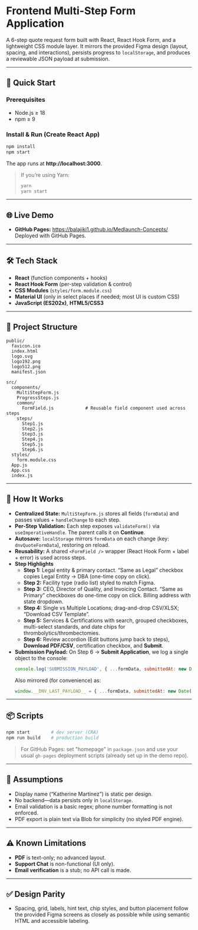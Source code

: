# Frontend Multi-Step Form Application

A 6-step quote request form built with React, React Hook Form, and a lightweight CSS module layer. It mirrors the provided Figma design (layout, spacing, and interactions), persists progress to `localStorage`, and produces a reviewable JSON payload at submission.

---

## 🚀 Quick Start

### Prerequisites
- Node.js ≥ 18
- npm ≥ 9

### Install & Run (Create React App)
```bash
npm install
npm start
```
The app runs at **http://localhost:3000**.

> If you’re using Yarn:
> ```bash
> yarn
> yarn start
> ```

---

## 🌐 Live Demo

- **GitHub Pages:** https://balajiki1.github.io/Medlaunch-Concepts/  
  Deployed with GitHub Pages.

---

## 🛠️ Tech Stack

- **React** (function components + hooks)
- **React Hook Form** (per-step validation & control)
- **CSS Modules** (`styles/form.module.css`)
- **Material UI** (only in select places if needed; most UI is custom CSS)
- **JavaScript (ES202x)**, **HTML5/CSS3**

---

## 🧩 Project Structure

```
public/
  favicon.ico
  index.html
  logo.svg
  logo192.png
  logo512.png
  manifest.json

src/
  components/
    MultiStepForm.js
    ProgressSteps.js
    common/
      FormField.js            # Reusable field component used across steps
    steps/
      Step1.js
      Step2.js
      Step3.js
      Step4.js
      Step5.js
      Step6.js
  styles/
    form.module.css
  App.js
  App.css
  index.js
```

---

## 🧠 How It Works

- **Centralized State:** `MultiStepForm.js` stores all fields (`formData`) and passes values + `handleChange` to each step.
- **Per-Step Validation:** Each step exposes `validateForm()` via `useImperativeHandle`. The parent calls it on **Continue**.
- **Autosave:** `localStorage` mirrors `formData` on each change (key: `dnvQuoteFormData`), restoring on reload.
- **Reusability:** A shared `<FormField />` wrapper (React Hook Form + label + error) is used across steps.
- **Step Highlights**
  - **Step 1:** Legal entity & primary contact. “Same as Legal” checkbox copies Legal Entity → DBA (one-time copy on click).
  - **Step 2:** Facility type (radio list) styled to match Figma.
  - **Step 3:** CEO, Director of Quality, and Invoicing Contact. “Same as Primary” checkboxes do one-time copy on click. Billing address with state dropdown.
  - **Step 4:** Single vs Multiple Locations; drag-and-drop CSV/XLSX; “Download CSV Template”.
  - **Step 5:** Services & Certifications with search, grouped checkboxes, multi-select standards, and date chips for thrombolytics/thrombectomies.
  - **Step 6:** Review accordion (Edit buttons jump back to steps), **Download PDF/CSV**, certification checkbox, and **Submit**.
- **Submission Payload:** On Step 6 → **Submit Application**, we log a single object to the console:
  ```js
  console.log('SUBMISSION_PAYLOAD', { ...formData, submittedAt: new Date().toISOString() });
  ```
  Also mirrored (for convenience) as:
  ```js
  window.__DNV_LAST_PAYLOAD__ = { ...formData, submittedAt: new Date().toISOString() };
  ```

---

## 📦 Scripts

```bash
npm start        # dev server (CRA)
npm run build    # production build
```

> For GitHub Pages: set "homepage" in `package.json` and use your usual `gh-pages` deployment scripts (already set up in the demo repo).

---

## 📌 Assumptions

- Display name (“Katherine Martinez”) is static per design.
- No backend—data persists only in `localStorage`.
- Email validation is a basic regex; phone number formatting is not enforced.
- PDF export is plain text via Blob for simplicity (no styled PDF engine).

---

## ⚠️ Known Limitations

- **PDF** is text-only; no advanced layout.
- **Support Chat** is non-functional (UI only).
- **Email verification** is a stub; no API call is made.

---


## ✅ Design Parity

- Spacing, grid, labels, hint text, chip styles, and button placement follow the provided Figma screens as closely as possible while using semantic HTML and accessible labeling.
